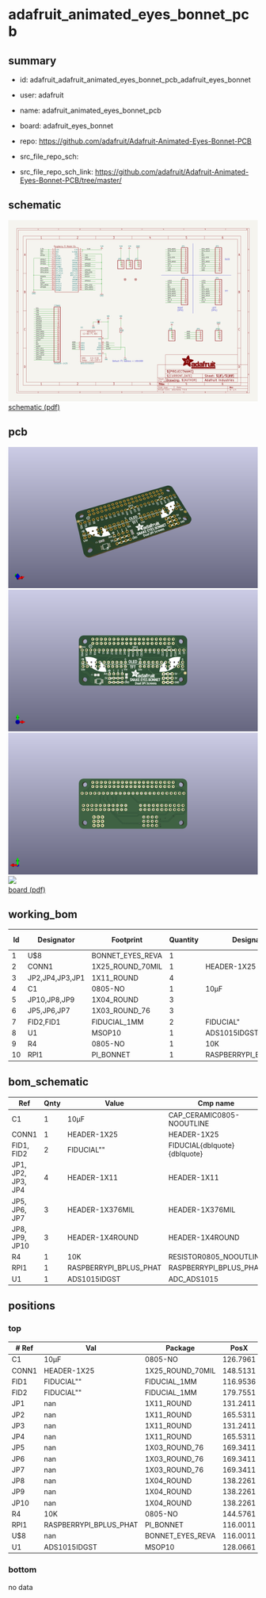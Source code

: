 # adafruit_animated_eyes_bonnet_pcb
 
## summary 
* id: adafruit_adafruit_animated_eyes_bonnet_pcb_adafruit_eyes_bonnet
* user: adafruit
* name: adafruit_animated_eyes_bonnet_pcb
* board: adafruit_eyes_bonnet
* repo: https://github.com/adafruit/Adafruit-Animated-Eyes-Bonnet-PCB



* src_file_repo_sch: 
* src_file_repo_sch_link: https://github.com/adafruit/Adafruit-Animated-Eyes-Bonnet-PCB/tree/master/

## schematic  
![](working_schematic_600.png)  
[schematic (pdf)](working_schematic.pdf)  

## pcb  
![](working_3d_600.png) 
![](working_3d_front_600.png)  
![](working_3d_back_600.png)  
![](working_600.png)  
[board (pdf)](working.pdf)  

## working_bom
| Id | Designator | Footprint | Quantity | Designation | Supplier and ref |  | None | 
| --- | --- | --- | --- | --- | --- | --- | --- | 
| 1 | U$8 | BONNET_EYES_REVA | 1 |  |  |  | [''] | 
| 2 | CONN1 | 1X25_ROUND_70MIL | 1 | HEADER-1X25 |  |  | [''] | 
| 3 | JP2,JP4,JP3,JP1 | 1X11_ROUND | 4 |  |  |  | [''] | 
| 4 | C1 | 0805-NO | 1 | 10µF |  |  | [''] | 
| 5 | JP10,JP8,JP9 | 1X04_ROUND | 3 |  |  |  | [''] | 
| 6 | JP5,JP6,JP7 | 1X03_ROUND_76 | 3 |  |  |  | [''] | 
| 7 | FID2,FID1 | FIDUCIAL_1MM | 2 | FIDUCIAL" |  |  | [''] | 
| 8 | U1 | MSOP10 | 1 | ADS1015IDGST |  |  | [''] | 
| 9 | R4 | 0805-NO | 1 | 10K |  |  | [''] | 
| 10 | RPI1 | PI_BONNET | 1 | RASPBERRYPI_BPLUS_PHAT |  |  | [''] | 


## bom_schematic
| Ref | Qnty | Value | Cmp name | Footprint | Description | Vendor | DNP | 
| --- | --- | --- | --- | --- | --- | --- | --- | 
| C1 | 1 | 10µF | CAP_CERAMIC0805-NOOUTLINE | working:0805-NO |  |  |  | 
| CONN1 | 1 | HEADER-1X25 | HEADER-1X25 | working:1X25_ROUND_70MIL |  |  |  | 
| FID1, FID2 | 2 | FIDUCIAL"" | FIDUCIAL{dblquote}{dblquote} | working:FIDUCIAL_1MM |  |  |  | 
| JP1, JP2, JP3, JP4 | 4 | HEADER-1X11 | HEADER-1X11 | working:1X11_ROUND |  |  |  | 
| JP5, JP6, JP7 | 3 | HEADER-1X376MIL | HEADER-1X376MIL | working:1X03_ROUND_76 |  |  |  | 
| JP8, JP9, JP10 | 3 | HEADER-1X4ROUND | HEADER-1X4ROUND | working:1X04_ROUND |  |  |  | 
| R4 | 1 | 10K | RESISTOR0805_NOOUTLINE | working:0805-NO |  |  |  | 
| RPI1 | 1 | RASPBERRYPI_BPLUS_PHAT | RASPBERRYPI_BPLUS_PHAT | working:PI_BONNET |  |  |  | 
| U1 | 1 | ADS1015IDGST | ADC_ADS1015 | working:MSOP10 |  |  |  | 



## positions
### top
| # Ref | Val | Package | PosX | PosY | Rot | Side | 
| --- | --- | --- | --- | --- | --- | --- | 
| C1 | 10µF | 0805-NO | 126.7961 | -113.6536 | 180.0 | top | 
| CONN1 | HEADER-1X25 | 1X25_ROUND_70MIL | 148.5131 | -98.7946 | 0.0 | top | 
| FID1 | FIDUCIAL"" | FIDUCIAL_1MM | 116.9536 | -96.8261 | 0.0 | top | 
| FID2 | FIDUCIAL"" | FIDUCIAL_1MM | 179.7551 | -112.5106 | 0.0 | top | 
| JP1 | nan | 1X11_ROUND | 131.2411 | -106.0336 | 0.0 | top | 
| JP2 | nan | 1X11_ROUND | 165.5311 | -106.0336 | 0.0 | top | 
| JP3 | nan | 1X11_ROUND | 131.2411 | -108.5736 | 0.0 | top | 
| JP4 | nan | 1X11_ROUND | 165.5311 | -108.5736 | 0.0 | top | 
| JP5 | nan | 1X03_ROUND_76 | 169.3411 | -113.0186 | 0.0 | top | 
| JP6 | nan | 1X03_ROUND_76 | 169.3411 | -115.5586 | 0.0 | top | 
| JP7 | nan | 1X03_ROUND_76 | 169.3411 | -118.0986 | 0.0 | top | 
| JP8 | nan | 1X04_ROUND | 138.2261 | -115.5586 | 0.0 | top | 
| JP9 | nan | 1X04_ROUND | 138.2261 | -113.0186 | 0.0 | top | 
| JP10 | nan | 1X04_ROUND | 138.2261 | -118.0986 | 0.0 | top | 
| R4 | 10K | 0805-NO | 144.5761 | -114.2886 | -90.0 | top | 
| RPI1 | RASPBERRYPI_BPLUS_PHAT | PI_BONNET | 116.0011 | -120.0036 | 0.0 | top | 
| U$8 | nan | BONNET_EYES_REVA | 116.0011 | -120.0036 | 0.0 | top | 
| U1 | ADS1015IDGST | MSOP10 | 128.0661 | -117.4636 | 90.0 | top | 

### bottom
no data
